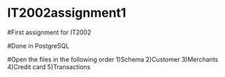 # IT2002assignment1

#First assignment for IT2002   

#Done in PostgreSQL  

#Open the files in the following order 1)Schema 2)Customer 3)Merchants 4)Credit card 5)Transactions  

